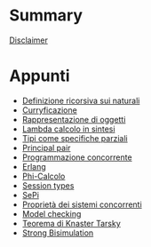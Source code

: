 # Summary  

[Disclaimer](./disclaimer.md)

# Appunti

- [Definizione ricorsiva sui naturali](./recursion.md)
- [Curryficazione](./curryfing.md)
- [Rappresentazione di oggetti](./rappresentation.md)
- [Lambda calcolo in sintesi]()
- [Tipi come specifiche parziali]()
- [Principal pair]()
- [Programmazione concorrente]()
- [Erlang]()
- [Phi-Calcolo]()
- [Session types]()
- [SePi]()
- [Proprietà dei sistemi concorrenti]()
- [Model checking]()
- [Teorema di Knaster Tarsky]()
- [Strong Bisimulation]()